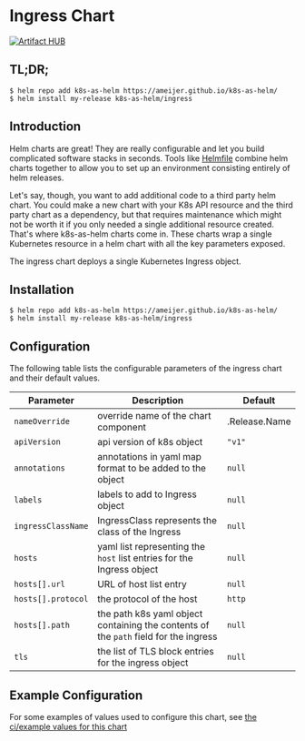 # Ingress Chart
[![Artifact HUB](https://img.shields.io/endpoint?url=https://artifacthub.io/badge/repository/k8s-as-helm)](https://artifacthub.io/packages/search?repo=k8s-as-helm)

## TL;DR;

```console
$ helm repo add k8s-as-helm https://ameijer.github.io/k8s-as-helm/
$ helm install my-release k8s-as-helm/ingress
```

## Introduction

Helm charts are great! They are really configurable and let you build complicated software stacks in seconds. Tools like [Helmfile](https://github.com/roboll/helmfile) combine helm charts together to allow you to set up an environment consisting entirely of helm releases. 

Let's say, though, you want to add additional code to a third party helm chart. You could make a new chart with your K8s API resource and the third party chart as a dependency, but that requires maintenance which might not be worth it if you only needed a single additional resource created. That's where k8s-as-helm charts come in. These charts wrap a single Kubernetes resource in a helm chart with all the key parameters exposed. 

The ingress chart deploys a single Kubernetes Ingress object. 

## Installation 

```console
$ helm repo add k8s-as-helm https://ameijer.github.io/k8s-as-helm/
$ helm install my-release k8s-as-helm/ingress
```

## Configuration

The following table lists the configurable parameters of the ingress chart and their default values.

Parameter | Description | Default
--- | --- | ---
`nameOverride` | override name of the chart component | .Release.Name
`apiVersion` | api version of k8s object | `"v1"`
`annotations` | annotations in yaml map format to be added to the object | `null`
`labels` | labels to add to Ingress object | `null`
`ingressClassName` | IngressClass represents the class of the Ingress | `null`
`hosts` | yaml list representing the `host` list entries for the Ingress object | `null`
`hosts[].url` | URL of host list entry | `null`
`hosts[].protocol` | the protocol of the host | `http`
`hosts[].path` | the path k8s yaml object containing the contents of the `path` field for the ingress | `null`
`tls` | the list of TLS block entries for the ingress object | `null`

## Example Configuration

For some examples of values used to configure this chart, see [the ci/example values for this chart](./ci/ci-values.yaml)
